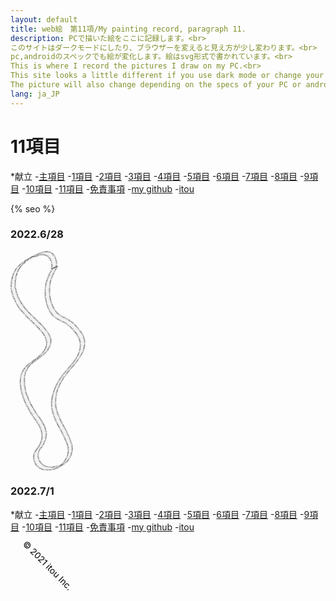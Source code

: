 ```yaml
---
layout: default
title: web絵　第11項/My painting record, paragraph 11.
description: PCで描いた絵をここに記録します。<br>
このサイトはダークモードにしたり、ブラウザーを変えると見え方が少し変わります。<br> 
pc,androidのスペックでも絵が変化します。絵はsvg形式で書かれています。<br>
This is where I record the pictures I draw on my PC.<br>
This site looks a little different if you use dark mode or change your browser.<br>
The picture will also change depending on the specs of your PC or android. The pictures are written in svg format.
lang: ja_JP
---
```


<hedar>
<link rel="stylesheet" href="style.css">
<h1>11項目</h1>
<p>
*献立
-<a href="https://itou332.github.io/top_page/">主項目</a>
-<a href="https://itou332.github.io/">1項目</a>
-<a href="https://itou332.github.io/itou332a.github.io/">2項目</a>
-<a href="https://itou332.github.io/diary">3項目</a>
-<a href="https://itou332.github.io/today/">4項目</a>
-<a href="https://itou332.github.io/challenge/">5項目</a>
-<a href="https://itou332.github.io/nontitle/">6項目</a>
-<a href="https://itou332.github.io/elaboration/">7項目</a>
-<a href="https://itou332.github.io/analog/">8項目</a>
-<a href="https://itou332.github.io/culture/">9項目</a>
-<a href="https://itou332.github.io/walk/">10項目</a>
-<a href="https://itou332.github.io/pine/">11項目</a>
-<a href="https://itou332.github.io/Privacy-policy/">免責事項</a>
-<a href="https://github.com/itou332">my github</a>
-<a href="http://itou33good.starfree.jp/">itou</a>
</p>
</hedar>
<head>
<!-- Global site tag (gtag.js) - Google Analytics -->
<script async src="https://www.googletagmanager.com/gtag/js?id=G-REM6WSLP19"></script>
<script>
  window.dataLayer = window.dataLayer || [];
  function gtag(){dataLayer.push(arguments);}
  gtag('js', new Date());
  gtag('config', 'G-YWDRL1ZXBE');
</script>
<?xml version="1.0" encoding="UTF-8" standalone="no"?>
<!-- Created with Inkscape (http://www.inkscape.org/) -->
<!-- Favicon head tag -->
<link rel="icon" type="img/x-icon" href="./favicon.png">
<link rel="apple-touch-icon" href="./images/favicon.png" sizes="180x180">
<link rel="icon" type="image/png" href="./images/favicon.png" sizes="192x192">
<link rel="shortcut icon" type="image/x-icon" href="favicon.ico">
<meta charset="utf-8">
<link rel="icon" href="images/favicon.svg" type="image/svg+xml">
<meta name="keywords" content="painting record svg SVG 記録 itou git">
{% seo %}
<meta name="google-site-verification" content="tQGwmktjW1w-gKuPF7mYbIZdiE9Bw_KZj8tHcro6qo0" />
</head>
<body>

<h3>2022.6/28</h3>

<svg
   width="60.35497mm"
   height="92.97977mm"
   viewBox="0 0 181.06491 278.93933"
   version="1.1"
   id="svg5"
   inkscape:version="1.1 (c68e22c387, 2021-05-23)"
   sodipodi:docname="mozi3.svg"
   xmlns:inkscape="http://www.inkscape.org/namespaces/inkscape"
   xmlns:sodipodi="http://sodipodi.sourceforge.net/DTD/sodipodi-0.dtd"
   xmlns:xlink="http://www.w3.org/1999/xlink"
   xmlns="http://www.w3.org/2000/svg"
   xmlns:svg="http://www.w3.org/2000/svg">
  <sodipodi:namedview
     id="namedview7"
     pagecolor="#ffffff"
     bordercolor="#666666"
     borderopacity="1.0"
     inkscape:pageshadow="2"
     inkscape:pageopacity="0.0"
     inkscape:pagecheckerboard="0"
     inkscape:document-units="mm"
     showgrid="false"
     inkscape:zoom="0.49260384"
     inkscape:cx="-64.960923"
     inkscape:cy="621.18883"
     inkscape:window-width="1920"
     inkscape:window-height="986"
     inkscape:window-x="-11"
     inkscape:window-y="-11"
     inkscape:window-maximized="1"
     inkscape:current-layer="layer1" />
  <defs
     id="defs2">
    <inkscape:path-effect
       effect="spiro"
       id="path-effect636"
       is_visible="true"
       lpeversion="1" />
    <inkscape:path-effect
       effect="powerstroke"
       id="path-effect630"
       is_visible="true"
       lpeversion="1"
       offset_points="4.5623802,5.3408726"
       not_jump="true"
       sort_points="true"
       interpolator_type="CentripetalCatmullRom"
       interpolator_beta="0.75"
       start_linecap_type="round"
       linejoin_type="spiro"
       miter_limit="4"
       scale_width="1"
       end_linecap_type="round" />
    <inkscape:path-effect
       effect="simplify"
       id="path-effect628"
       is_visible="true"
       lpeversion="1"
       steps="1"
       threshold="0.0032025118"
       smooth_angles="0"
       helper_size="0"
       simplify_individual_paths="false"
       simplify_just_coalesce="false"
       step="1" />
    <inkscape:path-effect
       effect="spiro"
       id="path-effect625"
       is_visible="true"
       lpeversion="1" />
    <inkscape:path-effect
       effect="spiro"
       id="path-effect621"
       is_visible="true"
       lpeversion="1" />
    <inkscape:path-effect
       effect="spiro"
       id="path-effect617"
       is_visible="true"
       lpeversion="1" />
    <inkscape:path-effect
       effect="spiro"
       id="path-effect613"
       is_visible="true"
       lpeversion="1" />
    <inkscape:path-effect
       effect="skeletal"
       id="path-effect574"
       is_visible="true"
       lpeversion="1"
       pattern="M 0,4.9921382 C 0,2.2364779 2.2364779,0 4.9921382,0 c 2.7556604,0 4.9921383,2.2364779 4.9921383,4.9921382 0,2.7556604 -2.2364779,4.9921383 -4.9921383,4.9921383 C 2.2364779,9.9842765 0,7.7477986 0,4.9921382 Z"
       copytype="single_stretched"
       prop_scale="1"
       scale_y_rel="false"
       spacing="0"
       normal_offset="0"
       tang_offset="0"
       prop_units="false"
       vertical_pattern="false"
       hide_knot="false"
       fuse_tolerance="0" />
    <inkscape:path-effect
       effect="powerstroke"
       id="path-effect570"
       is_visible="true"
       lpeversion="1"
       offset_points="0,4.99214"
       not_jump="false"
       sort_points="true"
       interpolator_type="CubicBezierJohan"
       interpolator_beta="0.2"
       start_linecap_type="zerowidth"
       linejoin_type="extrp_arc"
       miter_limit="4"
       scale_width="1"
       end_linecap_type="zerowidth" />
    <inkscape:path-effect
       effect="powerstroke"
       id="path-effect566"
       is_visible="true"
       lpeversion="1"
       offset_points="0,4.99214"
       not_jump="false"
       sort_points="true"
       interpolator_type="CubicBezierJohan"
       interpolator_beta="0.2"
       start_linecap_type="zerowidth"
       linejoin_type="extrp_arc"
       miter_limit="4"
       scale_width="1"
       end_linecap_type="zerowidth" />
    <inkscape:path-effect
       effect="spiro"
       id="path-effect564"
       is_visible="true"
       lpeversion="1" />
    <inkscape:path-effect
       effect="powerstroke"
       id="path-effect367"
       is_visible="true"
       lpeversion="1"
       offset_points="0,4.99214"
       not_jump="false"
       sort_points="true"
       interpolator_type="CubicBezierJohan"
       interpolator_beta="0.2"
       start_linecap_type="zerowidth"
       linejoin_type="extrp_arc"
       miter_limit="4"
       scale_width="1"
       end_linecap_type="zerowidth" />
    <inkscape:path-effect
       effect="bspline"
       id="path-effect365"
       is_visible="true"
       lpeversion="1"
       weight="33.333333"
       steps="2"
       helper_size="0"
       apply_no_weight="true"
       apply_with_weight="true"
       only_selected="false" />
    <inkscape:path-effect
       effect="powerstroke"
       id="path-effect361"
       is_visible="true"
       lpeversion="1"
       offset_points="0,4.99214"
       not_jump="false"
       sort_points="true"
       interpolator_type="CubicBezierJohan"
       interpolator_beta="0.2"
       start_linecap_type="zerowidth"
       linejoin_type="extrp_arc"
       miter_limit="4"
       scale_width="1"
       end_linecap_type="zerowidth" />
    <inkscape:path-effect
       effect="bspline"
       id="path-effect359"
       is_visible="true"
       lpeversion="1"
       weight="33.333333"
       steps="2"
       helper_size="0"
       apply_no_weight="true"
       apply_with_weight="true"
       only_selected="false" />
    <inkscape:path-effect
       effect="powerstroke"
       id="path-effect355"
       is_visible="true"
       lpeversion="1"
       offset_points="0,4.99214"
       not_jump="false"
       sort_points="true"
       interpolator_type="CubicBezierJohan"
       interpolator_beta="0.2"
       start_linecap_type="zerowidth"
       linejoin_type="extrp_arc"
       miter_limit="4"
       scale_width="1"
       end_linecap_type="zerowidth" />
    <inkscape:path-effect
       effect="bspline"
       id="path-effect353"
       is_visible="true"
       lpeversion="1"
       weight="33.333333"
       steps="2"
       helper_size="0"
       apply_no_weight="true"
       apply_with_weight="true"
       only_selected="false" />
    <inkscape:path-effect
       effect="spiro"
       id="path-effect283"
       is_visible="true"
       lpeversion="1" />
  </defs>
  <g
     inkscape:label="レイヤー 1"
     inkscape:groupmode="layer"
     id="layer1"
     transform="translate(-75.859665,-21.836645)">
    <path
       style="fill:#000000;stroke:none;stroke-width:1px;stroke-linecap:butt;stroke-linejoin:miter;stroke-opacity:1"
       d="m -249.76781,132.06114 116.27122,183.73724"
       id="path623"
       inkscape:path-effect="#path-effect625"
       inkscape:original-d="m -249.76781,132.06114 116.27122,183.73724" />
    <path
       style="fill:#000000;stroke:none;stroke-width:1px;stroke-linecap:butt;stroke-linejoin:miter;stroke-opacity:1"
       d="m -180.86634,160.77008 27.27349,132.06114"
       id="path634"
       inkscape:path-effect="#path-effect636"
       inkscape:original-d="m -180.86634,160.77008 27.27349,132.06114" />
    <circle
       id="path911"
       style="fill:#00ffff;stroke:#b3b3b3;stroke-width:0.264583"
       cx="256.7417"
       cy="32.662407"
       r="0.050588377" />
    <circle
       id="path913"
       style="fill:#00ffff;stroke:#b3b3b3;stroke-width:0.264583"
       cx="256.7417"
       cy="32.662407"
       r="0.050588377" />
    <circle
       id="path915"
       style="fill:#00ffff;stroke:#b3b3b3;stroke-width:0.264583"
       cx="326.62405"
       cy="20.129154"
       r="0.050588377" />
    <circle
       id="path917"
       style="fill:#00ffff;stroke:#b3b3b3;stroke-width:0.264583"
       cx="326.62405"
       cy="20.129154"
       r="0.050588377" />
    <path
       style="fill:#f2f2f2;fill-opacity:0.997995;stroke:#b3b3b3;stroke-width:0.45926;stroke-opacity:0.968"
       id="path919"
       d="m 129.44136,44.17022 c -2.8453,4.10588 -4.99197,8.57822 -6.81786,13.21133 -2.76537,7.33343 -3.27612,15.26667 -2.46518,23.0204 0.18458,1.76476 0.53769,3.50778 0.80653,5.26169 1.62064,6.94631 4.37158,13.94043 9.64318,18.97308 0.82551,0.78812 1.7794,1.42981 2.66907,2.14471 4.93573,3.35507 10.64498,5.26903 15.41564,8.91195 1.45943,1.11441 2.79312,2.38445 4.1897,3.57668 5.03656,5.54646 10.5994,11.53259 11.56018,19.32176 0.61564,4.99114 -0.23165,6.67238 -1.3556,11.49543 -2.24835,6.2609 -6.12391,11.62495 -10.29116,16.7336 -3.23733,3.9686 -6.9155,7.71396 -10.03295,11.77902 -1.82883,2.38471 -3.45938,4.91511 -5.18909,7.37267 -1.51574,2.8 -3.26191,5.48703 -4.54719,8.40001 -1.28704,2.91684 -2.29837,5.95895 -3.14488,9.03268 -1.76787,6.41941 -2.41915,11.0385 -1.56765,17.67771 0.83936,6.54396 2.73798,10.3575 5.08913,16.40278 3.70108,7.59022 8.12666,14.81769 11.51091,22.56591 1.9914,4.5594 4.4471,10.38939 4.35979,15.54575 -0.0446,2.62368 -1.07521,5.13679 -1.61282,7.70518 -4.24353,7.05754 -3.25139,7.20463 -10.20814,11.76519 -0.42049,0.27566 -1.00857,0.0156 -1.50563,0.0906 -5.29004,0.80379 -6.88348,1.73627 -12.12764,0.94105 -1.59703,-0.24217 -3.09362,-0.93067 -4.64043,-1.396 -1.18624,-0.81574 -2.50029,-1.47134 -3.55872,-2.4472 -2.67979,-2.47074 -4.25866,-6.095 -4.60778,-9.68653 -0.19349,-1.99041 0.15465,-3.30242 0.48577,-5.21179 1.41653,-4.14147 4.83343,-7.06238 6.77961,-10.94154 0.80205,-1.59868 1.41272,-3.28638 2.11908,-4.92958 0.77567,-5.55852 1.63126,-7.71664 0.0236,-13.41769 -2.38256,-8.44876 -8.52961,-14.95224 -13.1401,-22.15221 -1.80218,-2.81439 -3.37842,-5.76723 -5.06762,-8.65082 -1.43306,-3.03825 -3.08364,-5.98311 -4.299177,-9.11473 -3.032907,-7.81377 -5.096689,-17.12799 -4.261793,-25.56417 0.590602,-5.96787 1.611124,-7.07454 4.029527,-12.27142 6.556343,-8.98737 17.619533,-12.95539 24.560263,-21.59283 1.38783,-1.72711 2.40622,-3.72101 3.60932,-5.58151 0.45782,-2.18985 1.42429,-4.33293 1.37345,-6.56956 -0.12446,-5.48018 -2.92137,-9.86861 -6.0401,-14.10317 -3.31178,-4.49668 -7.94614,-8.8346 -11.93004,-12.68491 -2.12304,-2.05184 -4.27913,-4.06915 -6.4187,-6.10374 -3.983768,-4.19543 -7.993021,-8.08717 -11.307473,-12.86684 -3.254498,-4.6932 -6.051147,-10.24153 -7.791274,-15.68451 -0.870324,-2.72234 -1.661722,-5.50902 -1.927766,-8.35467 -0.266183,-2.84699 0.2302,-5.71418 0.3453,-8.57127 1.548896,-6.33181 1.687446,-9.40502 5.389569,-14.88663 2.92758,-4.334801 7.1411,-7.733508 11.427593,-10.603789 5.982321,-4.005822 4.095401,-4.371911 7.166321,-3.428275 4.66934,-1.620344 10.31393,-4.151315 15.26464,-1.905993 1.8162,0.823714 2.54457,1.862057 3.86144,3.258259 2.34852,3.334278 3.35811,7.024233 3.16035,11.061808 -0.33719,2.07015 -0.11491,1.06234 -0.65734,3.02553 0,0 6.07111,-2.903726 6.07111,-2.903726 v 0 c 0.48548,-2.04426 0.28895,-0.99541 0.57907,-3.148491 0.0988,-4.312117 -1.06277,-7.893931 -3.52703,-11.45911 -1.3714,-1.462385 -2.21626,-2.626162 -4.09445,-3.523883 -5.15118,-2.462095 -11.04106,0.126712 -15.93211,1.844257 -8.0294,4.090614 -16.883058,7.865433 -23.516127,14.219095 -6.647459,6.367438 -8.737192,12.139698 -10.312367,21.036158 -0.09286,2.90299 -0.570258,5.81918 -0.278681,8.70899 0.28946,2.86901 1.120052,5.67087 2.00638,8.41485 1.749969,5.41778 4.577428,11.17702 7.821616,15.86179 3.176647,4.58723 7.57463,8.88798 11.393536,12.90027 3.045583,2.89293 9.821383,9.24211 12.692443,12.31709 5.08539,5.44659 11.11489,12.1732 11.13466,20.19634 0.005,2.17901 -0.97787,4.24689 -1.46681,6.37033 -1.21916,1.82322 -2.26353,3.77633 -3.65748,5.46967 -7.05231,8.56705 -18.208339,12.55657 -24.528863,21.81783 -2.298738,5.30316 -3.263975,6.37964 -3.720244,12.40906 -0.633805,8.37557 1.640632,17.89416 4.668679,25.62314 1.231107,3.14233 2.877241,6.10583 4.315862,9.15875 1.665784,2.91464 3.222806,5.89423 4.997346,8.74396 1.72383,2.76825 8.03967,11.44802 9.6866,14.60269 2.62578,5.02962 3.90823,8.77021 3.74837,14.42117 -0.0599,2.11506 -0.71898,4.1703 -1.07847,6.25543 -0.77857,1.6435 -1.46071,3.33624 -2.33571,4.93049 -2.12891,3.87891 -5.73862,6.87023 -6.86082,11.27531 -0.26481,2.02221 -0.55155,3.27892 -0.27339,5.37393 0.49246,3.70889 2.20708,7.46364 4.98841,10.01983 1.11107,1.02113 2.48473,1.71312 3.72709,2.5697 1.60987,0.48677 3.16774,1.20198 4.82964,1.4603 1.93368,0.30057 3.9147,0.33357 5.86718,0.20239 7.73071,-0.51935 10.76518,-2.35793 18.17123,-7.01261 2.19902,-1.38209 4.28654,-3.03913 5.9419,-5.04056 1.73624,-2.09923 2.72171,-4.71987 4.0826,-7.07981 0.50293,-2.63201 1.49733,-5.21642 1.5088,-7.89604 0.0221,-5.17907 -2.48188,-11.0712 -4.49312,-15.65441 -3.39131,-7.72809 -7.77451,-14.96029 -11.48321,-22.52994 -2.36988,-6.03248 -4.22112,-9.65637 -5.0409,-16.19983 -1.12251,-8.95997 1.06553,-18.25001 4.74417,-26.39765 1.31234,-2.90664 3.09251,-5.5785 4.63881,-8.36776 1.77173,-2.45808 3.44862,-4.98739 5.3152,-7.37425 1.69866,-2.17213 3.57607,-4.19833 5.37142,-6.29122 5.93557,-6.91922 12.07184,-13.84083 15.11996,-22.61051 1.09231,-4.94184 1.93509,-6.67815 1.26309,-11.77729 -1.04527,-7.93203 -6.68158,-13.91114 -11.73033,-19.64892 -3.4383,-3.07413 -4.22956,-4.04309 -7.97382,-6.45941 -3.6424,-2.35055 -7.83242,-3.72732 -11.39397,-6.2153 -0.87875,-0.67987 -1.81809,-1.28797 -2.6363,-2.03962 -5.29096,-4.86039 -8.01391,-11.70598 -9.66917,-18.53229 -0.26412,-1.73384 -0.61478,-3.4567 -0.79235,-5.20155 -0.7901,-7.76371 -0.0273,-15.61985 2.85382,-22.90078 1.93199,-4.66512 4.17969,-9.17177 7.18849,-13.251067 0,0 -6.25757,2.759847 -6.25757,2.759847 z" />
    <text
       xml:space="preserve"
       style="font-size:2.5833px;line-height:1.25;font-family:'Mongolian Baiti';-inkscape-font-specification:'Mongolian Baiti';writing-mode:vertical-lr;direction:ltr;stroke-width:0.264583"
       id="text3879"><textPath
         xlink:href="#path919"
         id="textPath4767"><tspan
           id="tspan3877"
           style="font-size:2.5833px;writing-mode:vertical-lr;direction:ltr;stroke-width:0.264583">m 314.48372,118.22367 c -0.37939,-0.3579 -0.83317,-0.65062 -1.13816,-1.07371 -2.15447,-2.98876 -2.50063,-5.91236 -2.0057,-9.50576 0.16269,-1.18132 0.33234,-2.392 0.81058,-3.48438 0.41743,-0.95355 1.21624,-1.68962 1.82435,-2.53443 0.86178,-0.49074 1.59433,-1.43513 2.58535,-1.47222 0.4595,-0.0172 -0.43704,1.10779 -0.0649,1.37789 0.8875,0.64421 2.17821,0.41088 3.17104,0.8767 2.26475,1.06261 4.12175,2.8988 5.48158,4.96335 0.71612,1.08725 1.15988,2.33121 1.73979,3.49681 0.22583,1.20369 0.61098,2.38819 0.67744,3.61107 0.15108,2.77988 -0.68868,6.20981 -2.73272,8.22259 -0.53462,0.52644 -1.16057,1.48498 -1.87272,1.2488 -0.59605,-0.19769 0.77229,-0.99047 1.15843,-1.4857 -0.65088,-0.16126 -1.34157,-0.20759 -1.9526,-0.48378 -1.82878,-0.8266 -3.00996,-2.50958 -4.11279,-4.08549 0,0 -3.2244,1.90184 -3.2244,1.90184 v 0 c 1.16665,1.62536 2.42173,3.36302 4.27799,4.28375 0.63627,0.31559 1.3611,0.4063 2.04166,0.60945 1.89474,-0.75695 5.33419,-1.59362 7.01598,-3.43892 1.96917,-2.1606 2.68762,-5.57373 2.47172,-8.41266 -0.0949,-1.24729 -0.50057,-2.4512 -0.75087,-3.6768 -0.59271,-1.18943 -1.05441,-2.4537 -1.77813,-3.56828 -1.39149,-2.14297 -3.21603,-4.01798 -5.52257,-5.18034 -1.00536,-0.506642 -2.10261,-1.13689 -3.22164,-1.013742 -4.11099,0.452403 -5.69579,1.756492 -8.65341,3.649842 -0.56986,0.87644 -1.32046,1.65903 -1.70955,2.62933 -0.44755,1.11596 -0.60839,2.33343 -0.75896,3.52632 -0.4672,3.7013 -0.0963,6.70974 1.87952,9.91364 0.28027,0.45449 0.70615,0.80114 1.05923,1.2017 0,0 3.30449,-2.09687 3.30449,-2.09687 z</tspan></textPath></text>
  </g>
</svg>


<h3>2022.7/1</h3>


<canvas id="myCanvas" width="30%" height="30%"></canvas>
<script>
var canvas = document.getElementById('myCanvas');
var context = canvas.getContext('2d');


for(var x=0;x<700;x++)
{
        for(var y=0;y<600;y++)
        {
                var i= -4;
                var cx=-2+x/50;
                var cy=-2+y/50;
                var zx=0.06;
                var zy=0.04; 
                var z =zx*zy*i                       

                do
                {
                        var xt=zx*zy;
                        zx=zx*zx-zy*zy+cx;
                        zy=2*xt+cy;
                        i++;

                        
                }
                while(i<255&&(zx*zx+zy*zy)<4);

                var color=i.toString(8);
                context.beginPath();
                context.rect(zx*x*color,(i*y+(z*zy*zy*i))/(zx+zy),(z*zy*zy*i)*30,i*i);
                context.fillStyle ='#'+color+color+color;
                context.fill();
                
        }
        
}

</script>

</body>
<footer>
<p>
*献立
-<a href="https://itou332.github.io/top_page/">主項目</a>
-<a href="https://itou332.github.io/">1項目</a>
-<a href="https://itou332.github.io/itou332a.github.io/">2項目</a>
-<a href="https://itou332.github.io/diary">3項目</a>
-<a href="https://itou332.github.io/today/">4項目</a>
-<a href="https://itou332.github.io/challenge/">5項目</a>
-<a href="https://itou332.github.io/nontitle/">6項目</a>
-<a href="https://itou332.github.io/elaboration/">7項目</a>
-<a href="https://itou332.github.io/analog/">8項目</a>
-<a href="https://itou332.github.io/culture/">9項目</a>
-<a href="https://itou332.github.io/walk/">10項目</a>
-<a href="https://itou332.github.io/pine/">11項目</a>
-<a href="https://itou332.github.io/Privacy-policy/">免責事項</a>
-<a href="https://github.com/itou332">my github</a>
-<a href="http://itou33good.starfree.jp/">itou</a>
</p>
 <svg xmlns="http://www.w3.org/2000/svg" width="200" height="250">
                <text x="0" y="30" transform="rotate(45 40,40)">
                © 2021 itou Inc.
                </text>
              </svg>
            
</footer>